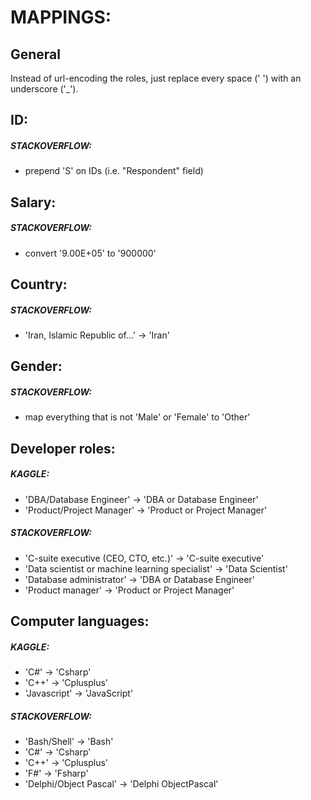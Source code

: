 # MAPPINGS:





## General

Instead of url-encoding the roles, just replace every space (' ') with an underscore ('\_').





## ID:

##### STACKOVERFLOW:

- prepend 'S' on IDs (i.e. "Respondent" field)





## Salary:

##### STACKOVERFLOW:

- convert '9.00E+05' to '900000'





## Country:

##### STACKOVERFLOW:

- 'Iran, Islamic Republic of...' -> 'Iran'




## Gender:

##### STACKOVERFLOW:

- map everything that is not 'Male' or 'Female' to 'Other'




## Developer roles:

##### KAGGLE:

- 'DBA/Database Engineer'   -> 'DBA or Database Engineer'
- 'Product/Project Manager' -> 'Product or Project Manager'

##### STACKOVERFLOW:

- 'C-suite executive (CEO, CTO, etc.)'              -> 'C-suite executive'
- 'Data scientist or machine learning specialist'   -> 'Data Scientist'
- 'Database administrator'                          -> 'DBA or Database Engineer'
- 'Product manager'                                 -> 'Product or Project Manager'





## Computer languages:

##### KAGGLE:

- 'C#'         -> 'Csharp'
- 'C++'        -> 'Cplusplus'
- 'Javascript' -> 'JavaScript'

##### STACKOVERFLOW:

- 'Bash/Shell'           -> 'Bash'
- 'C#'                   -> 'Csharp'
- 'C++'                  -> 'Cplusplus'
- 'F#'                   -> 'Fsharp'
- 'Delphi/Object Pascal' -> 'Delphi ObjectPascal'